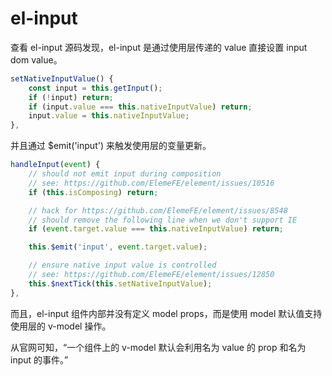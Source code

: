 # el-input

查看 el-input 源码发现，el-input 是通过使用层传递的 value 直接设置 input dom value。

```js
setNativeInputValue() {
    const input = this.getInput();
    if (!input) return;
    if (input.value === this.nativeInputValue) return;
    input.value = this.nativeInputValue;
},
```

并且通过 \$emit('input') 来触发使用层的变量更新。

```js
handleInput(event) {
    // should not emit input during composition
    // see: https://github.com/ElemeFE/element/issues/10516
    if (this.isComposing) return;

    // hack for https://github.com/ElemeFE/element/issues/8548
    // should remove the following line when we don't support IE
    if (event.target.value === this.nativeInputValue) return;

    this.$emit('input', event.target.value);

    // ensure native input value is controlled
    // see: https://github.com/ElemeFE/element/issues/12850
    this.$nextTick(this.setNativeInputValue);
},
```

而且，el-input 组件内部并没有定义 model props，而是使用 model 默认值支持使用层的 v-model 操作。

从官网可知，“一个组件上的 v-model 默认会利用名为 value 的 prop 和名为 input 的事件。”
